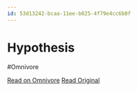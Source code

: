 ```yaml
---
id: 53d13242-bcaa-11ee-b025-4f79e4cc6b0f
---
```


# Hypothesis
#Omnivore

[Read on Omnivore](https://omnivore.app/me/hypothesis-18d484d0300)
[Read Original](https://hypothes.is/a/egI8OryhEe6PKgtqbUUjrg)

